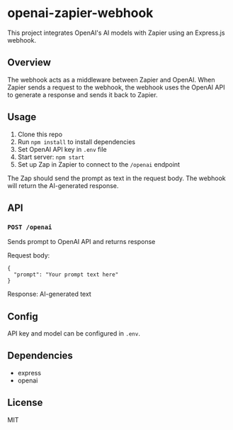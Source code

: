 # openai-zapier-webhook

This project integrates OpenAI's AI models with Zapier using an Express.js webhook.

## Overview

The webhook acts as a middleware between Zapier and OpenAI. When Zapier sends a request to the webhook, the webhook uses the OpenAI API to generate a response and sends it back to Zapier.

## Usage

1. Clone this repo
2. Run `npm install` to install dependencies 
3. Set OpenAI API key in `.env` file
4. Start server: `npm start`
5. Set up Zap in Zapier to connect to the `/openai` endpoint

The Zap should send the prompt as text in the request body. The webhook will return the AI-generated response.

## API

### `POST /openai`

Sends prompt to OpenAI API and returns response

Request body:
```
{
  "prompt": "Your prompt text here" 
}
```

Response:
AI-generated text 

## Config

API key and model can be configured in `.env`. 

## Dependencies

- express
- openai

## License

MIT
